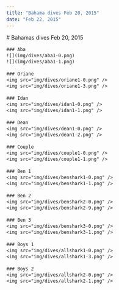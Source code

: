 ```yaml
---
title: "Bahama dives Feb 20, 2015"
date: "Feb 22, 2015"
---
```


<div class="middle">
  <div class="container">
    # Bahamas dives Feb 20, 2015
  
    ### Aba
    ![](img/dives/aba1-0.png)
    ![](img/dives/aba1-1.png)

    ### Oriane
    <img src="img/dives/oriane1-0.png" />
    <img src="img/dives/oriane1-3.png" />      

    ### Idan
    <img src="img/dives/idan1-0.png" />
    <img src="img/dives/idan1-1.png" />   

    ### Dean
    <img src="img/dives/dean1-0.png" />
    <img src="img/dives/dean1-2.png" />

    ### Couple
    <img src="img/dives/couple1-0.png" />
    <img src="img/dives/couple1-1.png" />      

    ### Ben 1
    <img src="img/dives/benshark1-0.png" />
    <img src="img/dives/benshark1-1.png" />  

    ### Ben 2
    <img src="img/dives/benshark2-0.png" />
    <img src="img/dives/benshark2-9.png" />

    ### Ben 3
    <img src="img/dives/benshark3-0.png" />
    <img src="img/dives/benshark3-1.png" />      

    ### Boys 1
    <img src="img/dives/allshark1-0.png" />
    <img src="img/dives/allshark1-3.png" />   

    ### Boys 2
    <img src="img/dives/allshark2-0.png" />
    <img src="img/dives/allshark2-1.png" />   
  </div>
</div>
